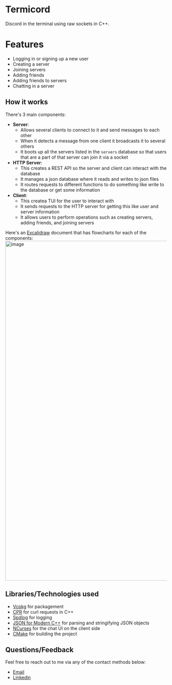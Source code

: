 # Termicord
Discord in the terminal using raw sockets in C++.

# Features
- Logging in or signing up a new user
- Creating a server
- Joining servers
- Adding friends
- Adding friends to servers
- Chatting in a server

## How it works
There's 3 main components:
- **Server**:
  - Allows several clients to connect to it and send messages to each other
  - When it detects a message from one client it broadcasts it to several others
  - It boots up all the servers listed in the `servers` database so that users that are a part of that server can join it via a socket
- **HTTP Server**:
  - This creates a REST API so the server and client can interact with the database
  - It manages a json database where it reads and writes to json files
  - It routes requests to different functions to do something like write to the database or get some information 
- **Client**:
  - This createa TUI for the user to interact with
  - It sends requests to the HTTP server for getting this like user and server information
  - It allows users to perform operations such as creating servers, adding friends, and joining servers

Here's an [Excalidraw](https://excalidraw.com/#json=4vYh7FyxhNO6h5K_KUYKG,i9Ptyvx-rYL-ibgKAG8Vvw) document that has flowcharts for each of the components:
<img width="1660" height="1059" alt="image" src="https://github.com/user-attachments/assets/36952f69-ab7e-4a86-9f43-a49d4ed28eb2" />

## Libraries/Technologies used
- [Vcpkg](https://vcpkg.io/en/) for packagement
- [CPR](https://docs.libcpr.org/) for curl requests in C++
- [Spdlog](https://github.com/gabime/spdlog) for logging
- [JSON for Modern C++](https://json.nlohmann.me/) for parsing and stringifying JSON objects
- [NCurses](https://invisible-island.net/ncurses/announce.html) for the chat UI on the client side
- [CMake](https://cmake.org/) for building the project

## Questions/Feedback
Feel free to reach out to me via any of the contact methods below:
- [Email](mailto:jinayunity22@gmail.com)
- [Linkedin](https://www.linkedin.com/in/jinay-patel-6369002b4/)
